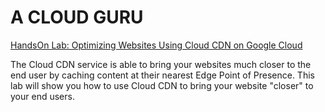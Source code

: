 <h1>A CLOUD GURU </h1> 

[HandsOn Lab: Optimizing Websites Using Cloud CDN on Google Cloud](https://learn.acloud.guru/handson/b5180c23-bc17-4074-b154-e3380e1636dc)


The Cloud CDN service is able to bring your websites much closer to the end user by caching content at their nearest Edge Point of Presence. This lab will show you how to use Cloud CDN to bring your website "closer" to your end users.
